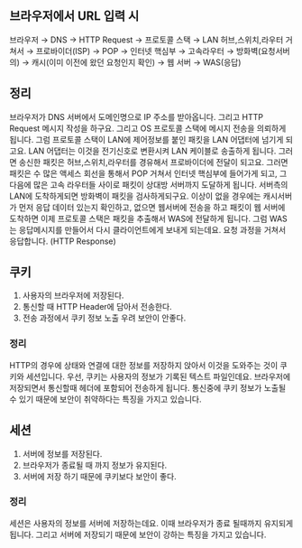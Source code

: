 ## 브라우저에서 URL 입력 시
브라우저 → DNS → HTTP Request → 프로토콜 스택 → LAN 허브,스위치,라우터 거쳐서 → 프로바이더(ISP) → POP → 인터넷 핵심부 → 고속라우터 → 방화벽(요청서버의) → 캐시(이미 이전에 왔던 요청인지    확인) → 웹 서버 → WAS(응답)
  
## 정리
브라우저가 DNS 서버에서 도메인명으로 IP 주소를 받아옵니다. 그리고 HTTP Request 메시지 작성을 하구요. 그리고 OS 프로토콜 스택에 메시지 전송을 의뢰하게 됩니다. 그럼 프로토콜 스택이 LAN에 제어정보를 붙인 패킷을 LAN 어댑터에 넘기게 되고요. LAN 어댑터는 이것을 전기신호로 변환시켜 LAN 케이블로 송출하게 됩니다. 그러면 송신한 패킷은 허브,스위치,라우터를 경유해서 프로바이더에 전달이 되고요. 그러면 패킷은 수 많은 액세스 회선을 통해서 POP 거쳐서 인터넷 핵심부에 들어가게 되고, 그 다음에 많은 고속 라우터들 사이로 패킷이 상대방 서버까지 도달하게 됩니다. 서버측의 LAN에 도착하게되면 방화벽이 패킷을 검사하게되구요. 이상이 없을 경우에는 캐시서버가 먼저 응답 데이터 있는지 확인하고, 없으면 웹서버에 전송을 하고 패킷이 웹 서버에 도착하면 이제 프로토콜 스택은 패킷을 추출해서 WAS에 전달하게 됩니다. 그럼 WAS는 응답메시지를 만들어서 다시 클라이언트에게 보내게 되는데요. 요청 과정을 거쳐서 응답합니다. (HTTP Response)

## 쿠키
1. 사용자의 브라우저에 저장된다.
2. 통신할 때 HTTP Header에 담아서 전송한다.
3. 전송 과정에서 쿠키 정보 노출 우려 보안이 안좋다.
 
### 정리
HTTP의 경우에 상태와 연결에 대한 정보를 저장하지 앉아서 이것을 도와주는 것이 쿠키와 세션입니다. 우선, 쿠키는 사용자의 정보가 기록된 텍스트 파일인데요. 브라우저에 저장되면서 통신할때 헤더에 포함되어 전송하게 됩니다. 통신중에 쿠키 정보가 노출될 수 있기 때문에 보안이 취약하다는 특징을 가지고 있습니다.


## 세션
1. 서버에 정보를 저장된다.
2. 브라우저가 종료될 때 까지 정보가 유지된다.
3. 서버에 저장 하기 때문에 쿠키보다 보안이 좋다.

### 정리
세션은 사용자의 정보를 서버에 저장하는데요. 이때 브라우저가 종료 될때까지 유지되게 됩니다. 그리고 서버에 저장되기 때문에 보안이 강하는 특징을 가지고 있습니다.
